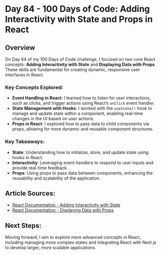 # Day 84 - 100 Days of Code: Adding Interactivity with State and Props in React

## Overview
On Day 84 of my 100 Days of Code challenge, I focused on two core React concepts: **Adding Interactivity with State** and **Displaying Data with Props**. These skills are fundamental for creating dynamic, responsive user interfaces in React.

### Key Concepts Explored:
- **Event Handling in React**: I learned how to listen for user interactions, such as clicks, and trigger actions using React’s `onClick` event handler.
- **State Management with Hooks**: I worked with the `useState()` hook to manage and update state within a component, enabling real-time changes in the UI based on user actions.
- **Props in React**: I explored how to pass data to child components via props, allowing for more dynamic and reusable component structures.

### Key Takeaways:
- **State**: Understanding how to initialize, store, and update state using hooks in React.
- **Interactivity**: Leveraging event handlers to respond to user inputs and provide real-time feedback.
- **Props**: Using props to pass data between components, enhancing the reusability and scalability of the application.

## Article Sources:
- [React Documentation - Adding Interactivity with State](https://nextjs.org/learn/react-foundations/updating-state)
- [React Documentation - Displaying Data with Props](https://nextjs.org/learn/react-foundations/from-react-to-nextjs)

## Next Steps:
Moving forward, I aim to explore more advanced concepts in React, including managing more complex states and integrating React with Next.js to develop larger, more scalable applications.
